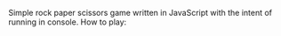 Simple rock paper scissors game written in JavaScript with the intent of running in console.
How to play:
